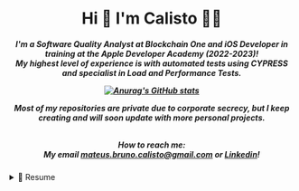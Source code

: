 <h1 align='center'>
Hi 👋  I'm Calisto 👨‍💻
</h1>
  
<h5 align='center'>
  
I'm a Software Quality Analyst at Blockchain One and iOS Developer in training at the Apple Developer Academy (2022-2023)! <br>
My highest level of experience is with automated tests using CYPRESS and specialist in Load and Performance Tests. <br>
  
[![Anurag's GitHub stats](https://github-readme-stats.vercel.app/api?username=mbcalisto&theme=dark&show_icons=true)](https://github.com/anuraghazra/github-readme-stats)
  
Most of my repositories are private due to corporate secrecy, but I keep creating and will soon update with more personal projects. <br>
  
  <br> 
How to reach me: <br>
  My email <a href="mailto:mateus.bruno.calisto@gmail.com">mateus.bruno.calisto@gmail.com</a> or 
  <a href="www.linkedin.com/mateuscalisto">Linkedin</a>!

</h5>

<details>
  <summary>📃 Resume</summary>
  
## Education

- 📖 **Computer Engineering**\
📆 2019 - 2024\
📍 **Instituto Federal de Educação, Ciência e Tecnologia do Ceará - IFCE** - Fortaleza, Brazil

## Experience

- 👨‍💻 **iOS Developer**\
📆 2021 - moment\
📍 **Apple Developer Academy** - Fortaleza/CE, Brazil
 

- 👨‍💻 **Software Quality Analyst**\
📆 2021 - moment\
📍 **Blockchain One** - Fortaleza/CE, Brazil
  
- 👨‍💻 **Programming Teacher**\
📆 2020 - jun/2021\
📍 **Cedaspy** - Fortaleza/CE, Brazil

## Knowledge
  
- 🖥 **Frameworks:**  <br>
<img src="https://img.shields.io/badge/Cypress-17202C?style=for-the-badge&logo=cypress&logoColor=white" />
<img src="https://img.shields.io/badge/Selenium-43B02A?style=for-the-badge&logo=Selenium&logoColor=white" />
<img src="https://img.shields.io/badge/Node.js-339933?style=for-the-badge&logo=nodedotjs&logoColor=white" />
 <br>

- 💾 **IDE:**  <br>
<img src="https://img.shields.io/badge/Visual_Studio_Code-0078D4?style=for-the-badge&logo=visual%20studio%20code&logoColor=white" />
<img src="https://img.shields.io/badge/Xcode-007ACC?style=for-the-badge&logo=Xcode&logoColor=white" />
    <p></p>

- ⌨️ **Languages:**  <br>
<img src="https://img.shields.io/badge/JavaScript-323330?style=for-the-badge&logo=javascript&logoColor=F7DF1E" />
<img src="https://img.shields.io/badge/json-5E5C5C?style=for-the-badge&logo=json&logoColor=white" />
<img src="https://img.shields.io/badge/Python-FFD43B?style=for-the-badge&logo=python&logoColor=blue" />
<img src="https://img.shields.io/badge/Swift-FA7343?style=for-the-badge&logo=swift&logoColor=white" />
<img src="https://img.shields.io/badge/Flutter-02569B?style=for-the-badge&logo=flutter&logoColor=white" target="blank_"/>
  <p></p>
</details>

